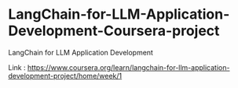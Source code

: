 # LangChain-for-LLM-Application-Development-Coursera-project
LangChain for LLM Application Development

Link : https://www.coursera.org/learn/langchain-for-llm-application-development-project/home/week/1
